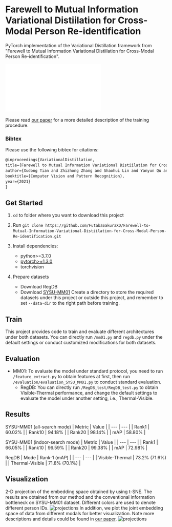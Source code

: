 # Farewell to Mutual Information Variational Distiilation for Cross-Modal Person Re-identification

PyTorch implementation of the Variational Distillation framework from "Farewell to Mutual Information Variational Distiilation for Cross-Modal Person Re-identification".

![Visualization of the Variational Distillation Framework](images/framework.pdf)

Please read [our paper](https://arxiv.org/abs/2104.02862) for a more detailed description of the training procedure.

### Bibtex
Please use the following bibtex for citations:
```latex
@inproceedings{VariationalDistillation,
title={Farewell to Mutual Information Variational Distiilation for Cross-Modal Person Re-identification},
author={Xudong Tian and Zhizhong Zhang and Shaohui Lin and Yanyun Qu and Yuan Xie and Lizhuang Ma},
booktitle={Computer Vision and Pattern Recognition},
year={2021}
}
```

## Get Started
1. `cd` to folder where you want to download this project

2. Run `git clone https://github.com/FutabaSakuraXD/Farewell-to-Mutual-Information-Variational-Distiilation-for-Cross-Modal-Person-Re-identification.git`

3. Install dependencies:
    - python>=3.7.0
    - [pytorch>=1.3.0](https://pytorch.org/)
    - torchvision

4. Prepare datasets    
    - Download RegDB
    - Download [SYSU-MM01](https://github.com/wuancong/SYSU-MM01)
    Create a directory to store the required datasets under this project or outside this project, and remember to set `--data-dir` to the right path before training.

## Train
This project provides code to train and evaluate different architectures under both datasets. You can directly run `/mm01.py` and `regdb.py` under the default settings or conduct customized modifications for both datasets.

## Evaluation
- MM01: To evaluate the model under standard protocol, you need to run `/feature_extract.py` to obtain features at first, then run `/evaluation/evaluation_SYSU_MM01.py` to conduct standard evaluation.
    - RegDB: You can directly run `/RegDB_test/RegDB_test.py` to obtain Visible-Thermal performance, and change the default settings to evaluate the model under another setting, i.e., Thermal-Visible.

## Results
SYSU-MM01 (all-search mode)
| Metric    | Value  |
| --- | --- |
| Rank1 | 60.02\% |
| Rank10 | 94.18\% |
| Rank20 | 98.14\% |
| mAP | 58.80\% |

SYSU-MM01 (indoor-search mode)
| Metric    | Value  |
| --- | --- |
| Rank1 | 66.05\% |
| Rank10 | 96.59\% |
| Rank20 | 99.38\% |
| mAP | 72.98\% |

RegDB
| Mode    | Rank-1 (mAP)  |
| --- | --- |
| Visible-Thermal | 73.2\% (71.6\%) |
| Thermal-Visible | 71.8\% (70.1\%) |

## Visualization
2-D projection of the embedding space obtained by using t-SNE. The results are obtained from our method and the conventional information bottleneck on SYSU-MM01 dataset. Different colors are used to denote different person IDs.
![projections](images/embedding_spaces.png)
In addition, we plot the joint embedding space of data from different modals for better visualization. Note more descriptions and details could be found in [our paper](https://arxiv.org/abs/2104.02862).
![projections](images/joint_embedding_spaces.png)
